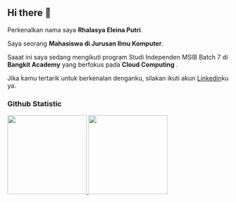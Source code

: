 ## Hi there 👋

Perkenalkan nama saya **Rhalasya Eleina Putri**.<br>

Saya seorang **Mahasiswa di Jurusan Ilmu Komputer**.<br>

Saaat ini saya sedang mengikuti program Studi Independen MSIB Batch 7 di **Bangkit Academy** yang berfokus pada **Cloud Computing** .<br>

Jika kamu tertarik untuk berkenalan denganku, silakan ikuti akun [Linkedin](https://www.linkedin.com/in/rhalasya-eleina-putri/)ku ya.

### Github Statistic
<p align="left">
<a href="https://github.com/Rhalasya">
  <img height="180em" src="https://github-readme-stats-eight-theta.vercel.app/api?username=Rhalasya&show_icons=true&theme=algolia&include_all_commits=true&count_private=true"/>
  <img height="180em" src="https://github-readme-stats-eight-theta.vercel.app/api/top-langs/?username=Rhalasya&layout=compact&langs_count=8&theme=algolia"/>
</a>
</p>
